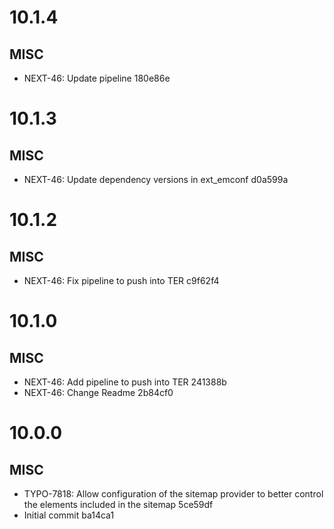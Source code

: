 # 10.1.4

## MISC

- NEXT-46: Update pipeline 180e86e

# 10.1.3

## MISC

- NEXT-46: Update dependency versions in ext_emconf d0a599a

# 10.1.2

## MISC

- NEXT-46: Fix pipeline to push into TER c9f62f4

# 10.1.0

## MISC

- NEXT-46: Add pipeline to push into TER 241388b
- NEXT-46: Change Readme 2b84cf0

# 10.0.0

## MISC

- TYPO-7818: Allow configuration of the sitemap provider to better control the elements included in the sitemap 5ce59df
- Initial commit ba14ca1

